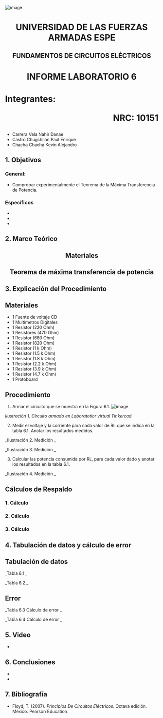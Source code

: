 ![image](https://user-images.githubusercontent.com/93786746/140656495-1e9017c5-1622-4145-a547-0ebbe5014f3d.png)
# <p align=center> UNIVERSIDAD DE LAS FUERZAS ARMADAS ESPE 
## <p align=center> FUNDAMENTOS DE CIRCUITOS ELÉCTRICOS
# <p align=center>  INFORME LABORATORIO 6
# Integrantes: <p align=right> NRC: 10151
* Carrera Vela Nahir Danae
* Castro Chugchilan Paúl Enrique
* Chacha Chacha Kevin Alejandro
## 1. Objetivos
  ### General: 
  * Comprobar experimentalmente el Teorema de la Máxima Transferencia de Potencia.
  ### Específicos
  * 
  * 
  * 
## 2. Marco Teórico
  ## <p align=center> Materiales

  ## <p align=center> Teorema de máxima transferencia de potencia

## 3. Explicación del Procedimiento
   ## Materiales
 * 1 Fuente de voltaje CD
 * 1 Multímetros Digitales
 * 1 Resistor (220 Ohm)
 * 1 Resistores (470 Ohm)
 * 1 Resistor (680 Ohm)
 * 1 Resistor (820 Ohm)
 * 1 Resistor (1 k Ohm)
 * 1 Resistor (1.5 k Ohm)
 * 1 Resistor (1.8 k Ohm)
 * 1 Resistor (2.2 k Ohm)
 * 1 Resistor (3.9 k Ohm)
 * 1 Resistor (4.7 k Ohm)
 * 1 Protoboard
## Procedimiento
1) Armar el circuito que se muestra en la Figura 6.1.
![image](https://user-images.githubusercontent.com/93786746/149048763-086650ce-1303-4d9c-882a-11b19a3ff83a.png)

 _Ilustración 1. Circuito armado en Laboratotior virtual Tinkercad_
    
2) Medir el voltaje y la corriente para cada valor de RL que se indica en la tabla 6.1. Anotar los resultados medidos.

 
_Ilustración 2. Medición _

 
_Ilustración 3. Medición _
    
3) Calcular las potencia consumida por RL, para cada valor dado y anotar los resultados en la tabla 6.1.

 
_Ilustración 4. Medición _
 
   
## Cálculos de Respaldo
  ### 1. Cálculo 
  
  ### 2. Cálculo 

    
  ### 3. Cálculo 


## 4. Tabulación de datos y cálculo de error
    
## Tabulación de datos
    
_Tabla 6.1 _
    


_Tabla 6.2 _
    

 
## Error

_Tabla 6.3 Cálculo de error _



_Tabla 6.4 Cálculo de error _
    

## 5. Video
  * 
## 6. Conclusiones
  * 
  * 
## 7. Bibliografía
 * Floyd, T. (2007). _Principios De Circuitos Eléctricos_. Octava edición. México. Pearson Education.
